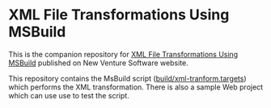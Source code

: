 # XML File Transformations Using MSBuild

This is the companion repository for [XML File Transformations Using MSBuild](https://www.newventuresoftware.com/blog/xml-file-transformations-using-msbuild) published on New Venture Software website.

This repository contains the MsBuild script ([build/xml-tranform.targets](build/xml-tranform.targets)) which performs the XML transformation. 
There is also a sample Web project which can use use to test the script.